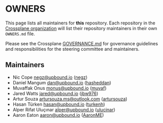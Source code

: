 # OWNERS

This page lists all maintainers for **this** repository. Each repository in the [Crossplane
organization](https://github.com/crossplane/) will list their repository maintainers in their own
`OWNERS.md` file.

Please see the Crossplane
[GOVERNANCE.md](https://github.com/crossplane/crossplane/blob/master/GOVERNANCE.md) for governance
guidelines and responsibilities for the steering committee and maintainers.

## Maintainers

* Nic Cope <negz@upbound.io> ([negz](https://github.com/negz))
* Daniel Mangum <dan@upbound.io> ([hasheddan](https://github.com/hasheddan))
* Muvaffak Onus <monus@upbound.io> ([muvaf](https://github.com/muvaf))
* Jared Watts <jared@upbound.io> ([jbw976](https://github.com/jbw976))
* Artur Souza <artursouza.ms@outlook.com> ([artursouza](https://github.com/artursouza))
* Hasan Türken <hasan@upbound.io> ([turkenh](https://github.com/turkenh))
* Alper Rifat Uluçınar <alper@upbound.io> ([ulucinar](https://github.com/ulucinar))
* Aaron Eaton <aaron@upbound.io>  ([AaronME](https://github.com/AaronME))
